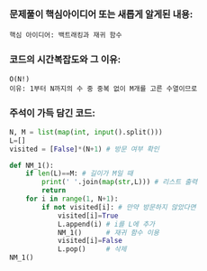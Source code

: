 ### 문제풀이 핵심아이디어 또는 새롭게 알게된 내용: 
    핵심 아이디어: 백트래킹과 재귀 함수

### 코드의 시간복잡도와 그 이유:
    O(N!)
    이유: 1부터 N까지의 수 중 중복 없이 M개를 고른 수열이므로 

### 주석이 가득 담긴 코드:
```python
N, M = list(map(int, input().split()))
L=[]
visited = [False]*(N+1) # 방문 여부 확인

def NM_1():
    if len(L)==M: # 길이가 M일 때
        print(' '.join(map(str,L))) # 리스트 출력
        return
    for i in range(1, N+1):
        if not visited[i]: # 만약 방문하지 않았다면 
            visited[i]=True 
            L.append(i) # i를 L에 추가
            NM_1()      # 재귀 함수 이용  
            visited[i]=False
            L.pop()     # 삭제
NM_1()

```
